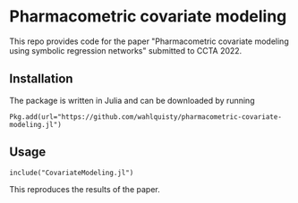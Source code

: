 # Pharmacometric covariate modeling

This repo provides code for the paper "Pharmacometric covariate modeling using symbolic regression networks" submitted to CCTA 2022.

## Installation
The package is written in Julia and can be downloaded by running

```
Pkg.add(url="https://github.com/wahlquisty/pharmacometric-covariate-modeling.jl")

```

## Usage

```
include("CovariateModeling.jl")
```

This reproduces the results of the paper.

